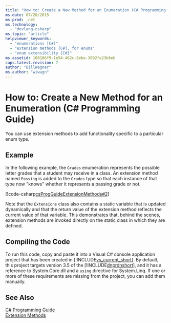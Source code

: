 ```yaml
---
title: "How to: Create a New Method for an Enumeration (C# Programming Guide)"
ms.date: 07/20/2015
ms.prod: .net
ms.technology: 
  - "devlang-csharp"
ms.topic: "article"
helpviewer_keywords: 
  - "enumerations [C#]"
  - "extension methods [C#], for enums"
  - "enum extensibility [C#]"
ms.assetid: 100106f9-1e54-462c-8ebe-3892fe23b6eb
caps.latest.revision: 7
author: "BillWagner"
ms.author: "wiwagn"
---
```

# How to: Create a New Method for an Enumeration (C# Programming Guide)
You can use extension methods to add functionality specific to a particular enum type.  
  
## Example  
 In the following example, the `Grades` enumeration represents the possible letter grades that a student may receive in a class. An extension method named `Passing` is added to the `Grades` type so that each instance of that type now "knows" whether it represents a passing grade or not.  
  
 [!code-csharp[csProgGuideExtensionMethods#2](../../../csharp/programming-guide/classes-and-structs/codesnippet/CSharp/how-to-create-a-new-method-for-an-enumeration_1.cs)]  
  
 Note that the `Extensions` class also contains a static variable that is updated dynamically and that the return value of the extension method reflects the current value of that variable. This demonstrates that, behind the scenes, extension methods are invoked directly on the static class in which they are defined.  
  
## Compiling the Code  
 To run this code, copy and paste it into a Visual C# console application project that has been created in [!INCLUDE[vs_current_short](~/includes/vs-current-short-md.md)]. By default, this project targets version 3.5 of the [!INCLUDE[dnprdnshort](~/includes/dnprdnshort-md.md)], and it has a reference to System.Core.dll and a `using` directive for System.Linq. If one or more of these requirements are missing from the project, you can add them manually.  
  
## See Also  
 [C# Programming Guide](../../../csharp/programming-guide/index.md)  
 [Extension Methods](../../../csharp/programming-guide/classes-and-structs/extension-methods.md)
